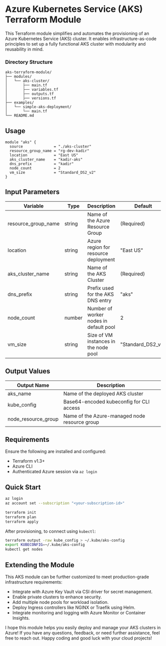 # Azure Kubernetes Service (AKS) Terraform Module

This Terraform module simplifies and automates the provisioning of an Azure Kubernetes Service (AKS) cluster. It enables infrastructure-as-code principles to set up a fully functional AKS cluster with modularity and reusability in mind. 

### Directory Structure

```
aks-terraform-module/
├── modules/  
│   └── aks-cluster/ 
│       ├── main.tf 
│       ├── variables.tf  
│       ├── outputs.tf 
│       ├── versions.tf
├── examples/
│   └── simple-aks-deployment/ 
│       └── main.tf
└── README.md
```


## Usage

```hcl
module "aks" {
  source              = "./aks-cluster"
  resource_group_name = "rg-dev-kadir"
  location            = "East US"
  aks_cluster_name    = "kadir-aks"
  dns_prefix          = "kadir"
  node_count          = 2
  vm_size             = "Standard_DS2_v2"
}
```

## Input Parameters

| Variable              | Type   | Description                            | Default             |
| --------------------- | ------ | -------------------------------------- | ------------------- |
| resource\_group\_name | string | Name of the Azure Resource Group       | (Required)          |
| location              | string | Azure region for resource deployment   | "East US"           |
| aks\_cluster\_name    | string | Name of the AKS Cluster                | (Required)          |
| dns\_prefix           | string | Prefix used for the AKS DNS entry      | "aks"               |
| node\_count           | number | Number of worker nodes in default pool | 2                   |
| vm\_size              | string | Size of VM instances in the node pool  | "Standard\_DS2\_v2" |

## Output Values 

| Output Name           | Description                                   |
| --------------------- | --------------------------------------------- |
| aks\_name             | Name of the deployed AKS cluster              |
| kube\_config          | Base64-encoded kubeconfig for CLI access      |
| node\_resource\_group | Name of the Azure-managed node resource group |


## Requirements

Ensure the following are installed and configured:

* Terraform v1.3+
* Azure CLI
* Authenticated Azure session via `az login`

 
## Quick Start

```bash
az login 
az account set --subscription "<your-subscription-id>"  
 
terraform init 
terraform plan 
terraform apply 
```

After provisioning, to connect using `kubectl`: 

```bash 
terraform output -raw kube_config > ~/.kube/aks-config 
export KUBECONFIG=~/.kube/aks-config 
kubectl get nodes
```
## Extending the Module 
This AKS module can be further customized to meet production-grade infrastructure requirements: 
 
* Integrate with Azure Key Vault via CSI driver for secret management.   
* Enable private clusters to enhance security.   
* Add multiple node pools for workload isolation.   
* Deploy Ingress controllers like NGINX or Traefik using Helm.     
* Integrate monitoring and logging with Azure Monitor or Container Insights.    



I hope this module helps you easily deploy and manage your AKS clusters in Azure! If you have any questions, feedback, or need further assistance, feel free to reach out. Happy coding and good luck with your cloud projects!  
